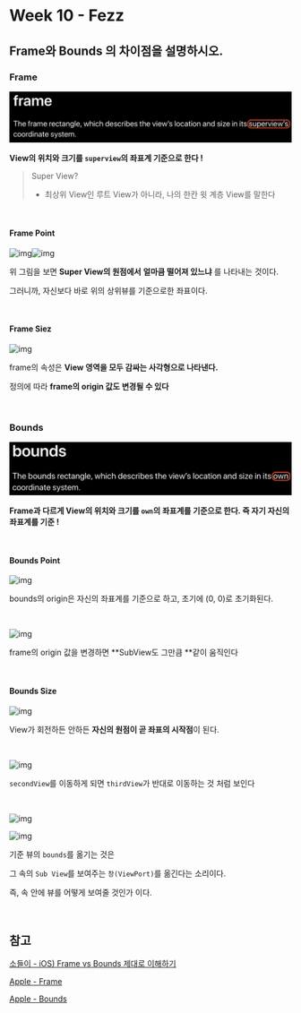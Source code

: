 # Week 10 - Fezz

## Frame와 Bounds 의 차이점을 설명하시오.



### Frame

<img src="https://raw.githubusercontent.com/Fezravien/UploadForMarkdown/forUpload/img/%E1%84%89%E1%85%B3%E1%84%8F%E1%85%B3%E1%84%85%E1%85%B5%E1%86%AB%E1%84%89%E1%85%A3%E1%86%BA%202021-08-29%20%E1%84%8B%E1%85%A9%E1%84%92%E1%85%AE%205.35.51.png" alt="스크린샷 2021-08-29 오후 5.35.51" style="zoom:50%;" />

**View의 위치와 크기를 `superview`의 좌표계 기준으로 한다 !**

> Super View?
>
> - 최상위 View인 루트 View가 아니라, 나의 한칸 윗 계층 View를 말한다

<br>

#### Frame Point

<img src="https://blog.kakaocdn.net/dn/PPd9G/btqL2PkesNl/46dwzhgECMK18mM8G2CCKK/img.png" alt="img" width="50%" /><img src="https://blog.kakaocdn.net/dn/brWnxX/btqLZKxdAgw/S08euXvkx7nPHCUAag5Kdk/img.png" alt="img" width="42%" />

위 그림을 보면 **Super View의 원점에서** **얼마큼 떨어져 있느냐** 를 나타내는 것이다.

그러니까, 자신보다 바로 위의 상위뷰를 기준으로한 좌표이다.

<br>

#### Frame Siez

![img](https://blog.kakaocdn.net/dn/PPEBm/btqLXSQVU2L/8eapc4lmWdKVqCsTnQI1E0/img.png)

frame의 속성은 **View 영역을 모두 감싸는 사각형으로 나타낸다.** 

정의에 따라 **frame의 origin 값도 변경될 수 있다** 

<br>



### Bounds

![스크린샷 2021-08-29 오후 6.01.08](https://raw.githubusercontent.com/Fezravien/UploadForMarkdown/forUpload/img/%E1%84%89%E1%85%B3%E1%84%8F%E1%85%B3%E1%84%85%E1%85%B5%E1%86%AB%E1%84%89%E1%85%A3%E1%86%BA%202021-08-29%20%E1%84%8B%E1%85%A9%E1%84%92%E1%85%AE%206.01.08.png)

**Frame과 다르게 View의 위치와 크기를 `own`의 좌표계를 기준으로 한다. 즉 자기 자신의 좌표계를 기준 !**

<br>

#### Bounds Point

![img](https://blog.kakaocdn.net/dn/bFO3QZ/btqL2vzyvWF/osL8uwpiPZtWwWLNmnqqrk/img.png)

bounds의 origin은 자신의 좌표계를 기준으로 하고, 초기에 (0, 0)로 초기화된다.

<br>

![img](https://blog.kakaocdn.net/dn/SwlAd/btqL8VEG0jj/kgrQtFERYLNKpEI6FgvLnK/img.png)

frame의 origin 값을 변경하면 **SubView도 그만큼 **같이 움직인다



<br>

#### Bounds Size

![img](https://blog.kakaocdn.net/dn/MJsGQ/btqL39KcHXP/1MJPghdI4qk7Pq6gvuAW4k/img.png)

View가 회전하든 안하든 **자신의 원점이 곧 좌표의 시작점**이 된다.

<br>

![img](https://blog.kakaocdn.net/dn/cVTcp5/btqL8nDenAl/zy9TEknzD7W6JBvu0vkv51/img.png)

`secondView`를 이동하게 되면 `thirdView`가 반대로 이동하는 것 처럼 보인다

<br>

![img](https://blog.kakaocdn.net/dn/MrBVB/btqL39LMa05/mECeGJsHPlIFtXrVqYJmnk/img.png)

![img](https://blog.kakaocdn.net/dn/pmqMf/btqMaEC1Q16/Il8PETB18b1BwDEbVlkw10/img.png)

기준 뷰의 `bounds`를 옮기는 것은 

그 속의 `Sub View`를 보여주는 `창(ViewPort)`를 옮긴다는 소리이다.

즉, 속 안에 뷰를 어떻게 보여줄 것인가 이다.

<br>

## 참고 

[소들이 - iOS) Frame vs Bounds 제대로 이해하기](https://babbab2.tistory.com/44?category=831129)

[Apple - Frame](https://developer.apple.com/documentation/uikit/uiview/1622621-frame)

[Apple - Bounds](https://developer.apple.com/documentation/uikit/uiview/1622580-bounds)

